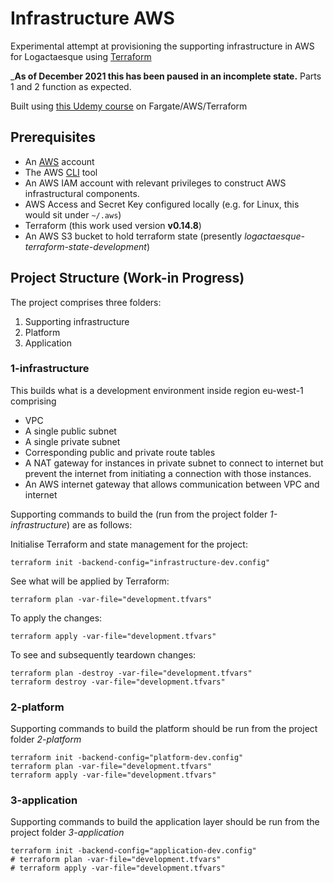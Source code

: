 # Infrastructure AWS
Experimental attempt at provisioning the supporting infrastructure in AWS for Logactaesque using [Terraform](https://www.terraform.io/)

_**As of December 2021 this has been paused in an incomplete state.** Parts 1 and 2 function as expected.

Built using [this Udemy course](https://www.udemy.com/course/deploy-fargate-ecs-apps-infrastructure-aws-with-terraform/) on Fargate/AWS/Terraform

## Prerequisites
- An [AWS](https://aws.amazon.com/) account
- The AWS [CLI](https://aws.amazon.com/cli/) tool 
- An AWS IAM account with relevant privileges to construct AWS infrastructural components.
- AWS Access and Secret Key configured locally (e.g. for Linux, this would sit under `~/.aws`)
- Terraform (this work used version **v0.14.8**)
- An AWS S3 bucket to hold terraform state (presently *logactaesque-terraform-state-development*)

## Project Structure (Work-in Progress)
The project comprises three folders:
1. Supporting infrastructure
2. Platform 
3. Application

### 1-infrastructure 
This builds what is a development environment inside region eu-west-1 comprising
- VPC
- A single public subnet
- A single private subnet
- Corresponding public and private route tables
- A NAT gateway for instances in private subnet to connect to internet but prevent the internet from initiating a connection with those instances.
- An AWS internet gateway that allows communication between VPC and internet

Supporting commands to build the (run from the project folder *1-infrastructure*) are as follows:

Initialise Terraform and state management for the project:

    terraform init -backend-config="infrastructure-dev.config" 

See what will be applied by Terraform:

    terraform plan -var-file="development.tfvars"

To apply the changes:

    terraform apply -var-file="development.tfvars"

To see and subsequently teardown changes:

    terraform plan -destroy -var-file="development.tfvars"
    terraform destroy -var-file="development.tfvars"

### 2-platform 
Supporting commands to build the platform should be run from the project folder *2-platform*

    terraform init -backend-config="platform-dev.config"
    terraform plan -var-file="development.tfvars"
    terraform apply -var-file="development.tfvars"

### 3-application 
Supporting commands to build the application layer should be run from the project folder *3-application*

    terraform init -backend-config="application-dev.config"
    # terraform plan -var-file="development.tfvars"
    # terraform apply -var-file="development.tfvars"


